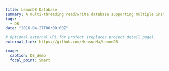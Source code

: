 ```yaml
---
title: LemonDB Database
summary: A multi-threading read/write database supporting multiple instructions written in C++. The overall data storage structure is based on hash table to realize O(1) fast data retrieval. A flexible thread pool is designed to realize multi-threading searching, improving the performance by 3x compared to the single-thread version on servers.
tags:
  - DB
date: "2016-04-27T00:00:00Z"

# Optional external URL for project (replaces project detail page).
external_link: https://github.com/HensonMa/LemonDB

image:
  caption: DB_demo
  focal_point: Smart
---
```

